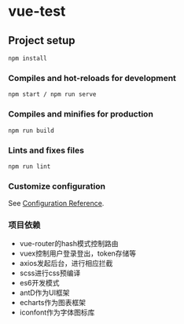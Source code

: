 # vue-test

## Project setup
```
npm install
```

### Compiles and hot-reloads for development
```
npm start / npm run serve
```

### Compiles and minifies for production
```
npm run build
```

### Lints and fixes files
```
npm run lint
```

### Customize configuration
See [Configuration Reference](https://cli.vuejs.org/config/).


### 项目依赖
- vue-router的hash模式控制路由
- vuex控制用户登录登出，token存储等
- axios发起后台，进行相应拦截
- scss进行css预编译
- es6开发模式
- antD作为UI框架
- echarts作为图表框架
- iconfont作为字体图标库